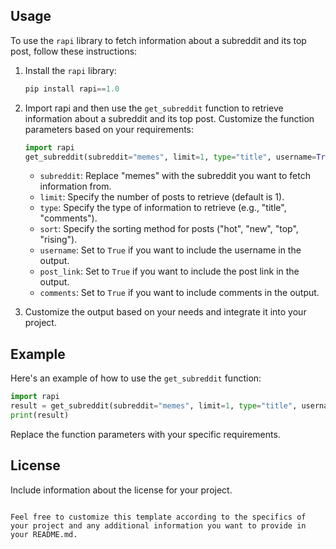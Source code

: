 
## Usage

To use the `rapi` library to fetch information about a subreddit and its top post, follow these instructions:

1. Install the `rapi` library:

    ```python
    pip install rapi==1.0
    ```

2. Import rapi and then use the `get_subreddit` function to retrieve information about a subreddit and its top post. Customize the function parameters based on your requirements:

    ```python
    import rapi
    get_subreddit(subreddit="memes", limit=1, type="title", username=True, post_link=True, comments=False)
    ```

    - `subreddit`: Replace "memes" with the subreddit you want to fetch information from.
    - `limit`: Specify the number of posts to retrieve (default is 1).
    - `type`: Specify the type of information to retrieve (e.g., "title", "comments").
    - `sort`: Specify the sorting method for posts ("hot", "new", "top", "rising").
    - `username`: Set to `True` if you want to include the username in the output.
    - `post_link`: Set to `True` if you want to include the post link in the output.
    - `comments`: Set to `True` if you want to include comments in the output.

3. Customize the output based on your needs and integrate it into your project.

## Example

Here's an example of how to use the `get_subreddit` function:

```python
import rapi
result = get_subreddit(subreddit="memes", limit=1, type="title", username=True, post_link=True, comments=False)
print(result)
```

Replace the function parameters with your specific requirements.

## License

Include information about the license for your project.
```

Feel free to customize this template according to the specifics of your project and any additional information you want to provide in your README.md.